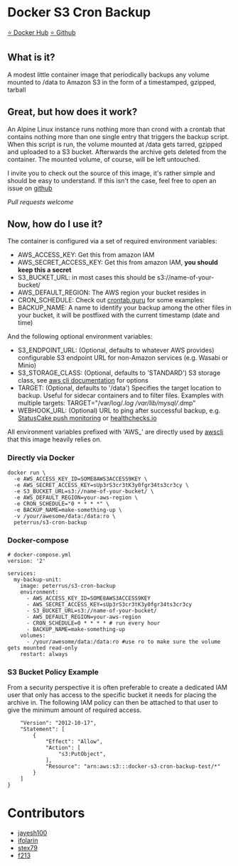 # Docker S3 Cron Backup

[:star: Docker Hub](https://hub.docker.com/r/peterrus/s3-cron-backup/)
[:star: Github](https://github.com/peterrus/docker-s3-cron-backup)

## What is it?
A modest little container image that periodically backups any volume mounted to /data to Amazon S3 in the form of a timestamped, gzipped, tarball

## Great, but how does it work?
An Alpine Linux instance runs nothing more than crond with a crontab that contains nothing more than one single entry that triggers the backup script. When this script is run, the volume mounted at /data gets tarred, gzipped and uploaded to a S3 bucket. Afterwards the archive gets deleted from the container. The mounted volume, of course, will be left untouched.

I invite you to check out the source of this image, it's rather simple and should be easy to understand. If this isn't the case, feel free to open an issue on [github](https://github.com/peterrus/docker-s3-cron-backup)

*Pull requests welcome*

## Now, how do I use it?
The container is configured via a set of required environment variables:
- AWS_ACCESS_KEY: Get this from amazon IAM
- AWS_SECRET_ACCESS_KEY: Get this from amazon IAM, **you should keep this a secret**
- S3_BUCKET_URL: in most cases this should be s3://name-of-your-bucket/
- AWS_DEFAULT_REGION: The AWS region your bucket resides in
- CRON_SCHEDULE: Check out [crontab.guru](https://crontab.guru/) for some examples:
- BACKUP_NAME: A name to identify your backup among the other files in your bucket, it will be postfixed with the current timestamp (date and time)

And the following optional environment variables:
- S3_ENDPOINT_URL: (Optional, defaults to whatever AWS provides) configurable S3 endpoint URL for non-Amazon services (e.g. Wasabi or Minio)
- S3_STORAGE_CLASS: (Optional, defaults to 'STANDARD') S3 storage class, see [aws cli documentation](https://docs.aws.amazon.com/cli/latest/reference/s3/cp.html) for options
- TARGET: (Optional, defaults to '/data') Specifies the target location to backup. Useful for sidecar containers and to filter files. Examples with multiple targets: TARGET="/var/log/*.log /var/lib/mysql/*.dmp"
- WEBHOOK_URL: (Optional) URL to ping after successful backup, e.g. [StatusCake push
  monitoring](https://www.statuscake.com/kb/knowledge-base/what-is-push-monitoring/) or [healthchecks.io](https://healthchecks.io)

All environment variables prefixed with 'AWS_' are directly used by [awscli](https://aws.amazon.com/cli/) that this image heavily relies on.


### Directly via Docker
```
docker run \
  -e AWS_ACCESS_KEY_ID=SOME8AWS3ACCESS9KEY \
  -e AWS_SECRET_ACCESS_KEY=sUp3rS3cr3tK3y0fgr34ts3cr3cy \
  -e S3_BUCKET_URL=s3://name-of-your-bucket/ \
  -e AWS_DEFAULT_REGION=your-aws-region \
  -e CRON_SCHEDULE="0 * * * *" \
  -e BACKUP_NAME=make-something-up \
  -v /your/awesome/data:/data:ro \
  peterrus/s3-cron-backup
```

### Docker-compose
```
# docker-compose.yml
version: '2'

services:
  my-backup-unit:
    image: peterrus/s3-cron-backup
    environment:
      - AWS_ACCESS_KEY_ID=SOME8AWS3ACCESS9KEY
      - AWS_SECRET_ACCESS_KEY=sUp3rS3cr3tK3y0fgr34ts3cr3cy
      - S3_BUCKET_URL=s3://name-of-your-bucket/
      - AWS_DEFAULT_REGION=your-aws-region
      - CRON_SCHEDULE=0 * * * * # run every hour
      - BACKUP_NAME=make-something-up
    volumes:
      - /your/awesome/data:/data:ro #use ro to make sure the volume gets mounted read-only
    restart: always
```

### S3 Bucket Policy Example
From a security perspective it is often preferable to create a dedicated IAM user that only has access to the specific bucket it needs for placing the archive in. The following IAM policy can then be attached to that user to give the minimum amount of required access.

```
    "Version": "2012-10-17",
    "Statement": [
        {
            "Effect": "Allow",
            "Action": [
                "s3:PutObject",
            ],
            "Resource": "arn:aws:s3:::docker-s3-cron-backup-test/*"
        }
    ]
}
```

# Contributors
- [jayesh100](https://github.com/jayesh100)
- [ifolarin](https://github.com/ifolarin)
- [stex79](https://github.com/stex79)
- [f213](https://github.com/f213)
